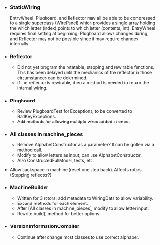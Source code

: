 - ### StaticWiring
  EntryWheel, Plugboard, and Reflector may all be able to be compressed 
to a single superclass (WirePanel) which provides a single array 
holding the which letter (index) points to which letter (contents, int).
  EntryWheel requires final setting at beginning; Plugboard allows changes 
during, and Reflector may not be possible since it may require changes 
internally.

- ### Reflector
  - Did not yet program the rotatable, stepping and rewirable functions.  
    This has been delayed until the mechanics of the reflector in those 
    circumstances can be determined.
  - If the reflector is rewirable, then a method is needed to return the 
    internal wiring.

- ### Plugboard
  - Review PlugboardTest for Exceptions, to be converted to BadKeyExceptions.
  - Add methods for allowing multiple wires added at once.

- ### All classes in machine_pieces
  - Remove AlphabetConstructor as a parameter?  It can be gotten via a method call.
  - Modify to allow letters as input; can use AlphabetConstructor.
  - Also ConstructedFullModel, tests, etc.

- Allow backspace in machine (reset one step back).  Affects rotors.  (Stepping reflector?)

- ### MachineBuilder
  - Written for 3 rotors; add metadata to WiringData to allow variability.
  - Expand methods for each element.
  - After [All classes in machine_pieces], modify to allow letter input.
  - Rewrite build() method for better options.

- ### VersionInformationCompiler
  - Continue after change most classes to use correct alphabet.